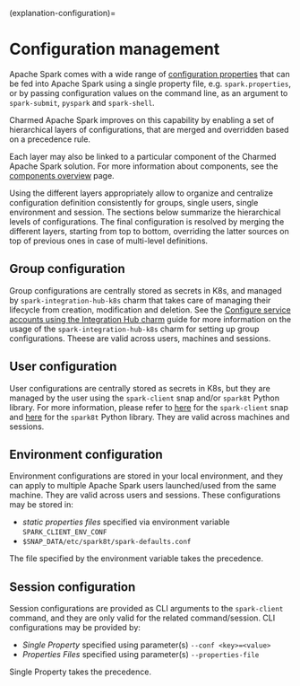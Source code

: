 (explanation-configuration)=
# Configuration management

Apache Spark comes with a wide range of [configuration properties](https://spark.apache.org/docs/3.4.2/configuration.html#available-properties) that can be fed into Apache Spark using a single property file, e.g. `spark.properties`, or by passing configuration values on the command line, as an argument to `spark-submit`, `pyspark` and `spark-shell`.

Charmed Apache Spark improves on this capability by enabling a set of hierarchical layers of configurations, that are merged and overridden based on a precedence rule. 

Each layer may also be linked to a particular component of the Charmed Apache Spark solution. For more information about components, see the [components overview](/explanation/component-overview) page.

Using the different layers appropriately allow to organize and centralize configuration definition consistently for groups, single users, single environment and session.
The sections below summarize the hierarchical levels of configurations. The final configuration is resolved by merging the different layers, starting from top to bottom, overriding the latter sources on top of previous ones in case of multi-level definitions.

## Group configuration

Group configurations are centrally stored as secrets in K8s,
and managed by `spark-integration-hub-k8s` charm that takes care of managing
their lifecycle from creation, modification and deletion.
See the
[Configure service accounts using the Integration Hub charm](how-to-service-accounts-integration-hub)
guide for more information on the usage of the `spark-integration-hub-k8s` charm for
setting up group configurations. Theese are valid across users, machines and sessions.

## User configuration

User configurations are centrally stored as secrets in K8s, but they are
managed by the user using the `spark-client` snap and/or `spark8t` Python library.
For more information, please refer to
[here](/how-to/manage-service-accounts/using-spark-client-snap) for the `spark-client`
snap and [here](/how-to/manage-service-accounts/using-python) for the `spark8t`
Python library. They are valid across machines and sessions.

## Environment configuration

Environment configurations are stored in your local environment, and they can apply 
to multiple Apache Spark users launched/used from the same machine. They are valid 
across users and sessions. These configurations may be stored in:

* *static properties files* specified via environment variable `SPARK_CLIENT_ENV_CONF`
* `$SNAP_DATA/etc/spark8t/spark-defaults.conf`

The file specified by the environment variable takes the precedence. 

## Session configuration

Session configurations are provided as CLI arguments to the `spark-client` command, 
and they are only valid for the related command/session. CLI configurations may 
be provided by:

* *Single Property* specified using parameter(s) `--conf <key>=<value>` 
* *Properties Files* specified using parameter(s) `--properties-file` 

Single Property takes the precedence.
